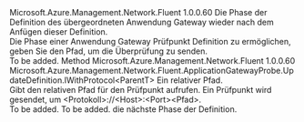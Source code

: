 <Type Name="IWithPath&lt;ParentT&gt;" FullName="Microsoft.Azure.Management.Network.Fluent.ApplicationGatewayProbe.UpdateDefinition.IWithPath&lt;ParentT&gt;">
  <TypeSignature Language="C#" Value="public interface IWithPath&lt;ParentT&gt;" />
  <TypeSignature Language="ILAsm" Value=".class public interface auto ansi abstract IWithPath`1&lt;ParentT&gt;" />
  <TypeSignature Language="DocId" Value="T:Microsoft.Azure.Management.Network.Fluent.ApplicationGatewayProbe.UpdateDefinition.IWithPath`1" />
  <TypeSignature Language="VB.NET" Value="Public Interface IWithPath(Of ParentT)" />
  <TypeSignature Language="F#" Value="type IWithPath&lt;'ParentT&gt; = interface" />
  <AssemblyInfo>
    <AssemblyName>Microsoft.Azure.Management.Network.Fluent</AssemblyName>
    <AssemblyVersion>1.0.0.60</AssemblyVersion>
  </AssemblyInfo>
  <TypeParameters>
    <TypeParameter Name="ParentT" />
  </TypeParameters>
  <Interfaces />
  <Docs>
    <typeparam name="ParentT">Die Phase der Definition des übergeordneten Anwendung Gateway wieder nach dem Anfügen dieser Definition.</typeparam>
    <summary>
            Die Phase einer Anwendung Gateway Prüfpunkt Definition zu ermöglichen, geben Sie den Pfad, um die Überprüfung zu senden.
            </summary>
    <remarks>To be added.</remarks>
  </Docs>
  <Members>
    <Member MemberName="WithPath">
      <MemberSignature Language="C#" Value="public Microsoft.Azure.Management.Network.Fluent.ApplicationGatewayProbe.UpdateDefinition.IWithProtocol&lt;ParentT&gt; WithPath (string path);" />
      <MemberSignature Language="ILAsm" Value=".method public hidebysig newslot virtual instance class Microsoft.Azure.Management.Network.Fluent.ApplicationGatewayProbe.UpdateDefinition.IWithProtocol`1&lt;!ParentT&gt; WithPath(string path) cil managed" />
      <MemberSignature Language="DocId" Value="M:Microsoft.Azure.Management.Network.Fluent.ApplicationGatewayProbe.UpdateDefinition.IWithPath`1.WithPath(System.String)" />
      <MemberSignature Language="VB.NET" Value="Public Function WithPath (path As String) As IWithProtocol(Of ParentT)" />
      <MemberSignature Language="F#" Value="abstract member WithPath : string -&gt; Microsoft.Azure.Management.Network.Fluent.ApplicationGatewayProbe.UpdateDefinition.IWithProtocol&lt;'ParentT&gt;" Usage="iWithPath.WithPath path" />
      <MemberType>Method</MemberType>
      <AssemblyInfo>
        <AssemblyName>Microsoft.Azure.Management.Network.Fluent</AssemblyName>
        <AssemblyVersion>1.0.0.60</AssemblyVersion>
      </AssemblyInfo>
      <ReturnValue>
        <ReturnType>Microsoft.Azure.Management.Network.Fluent.ApplicationGatewayProbe.UpdateDefinition.IWithProtocol&lt;ParentT&gt;</ReturnType>
      </ReturnValue>
      <Parameters>
        <Parameter Name="path" Type="System.String" />
      </Parameters>
      <Docs>
        <param name="path">Ein relativer Pfad.</param>
        <summary>
            Gibt den relativen Pfad für den Prüfpunkt aufrufen.
            Ein Prüfpunkt wird gesendet, um &lt;Protokoll&gt;://&lt;Host&gt;:&lt;Port&gt;&lt;Pfad&gt;.
            </summary>
        <returns>To be added.</returns>
        <remarks>To be added.</remarks>
        <return>die nächste Phase der Definition.</return>
      </Docs>
    </Member>
  </Members>
</Type>